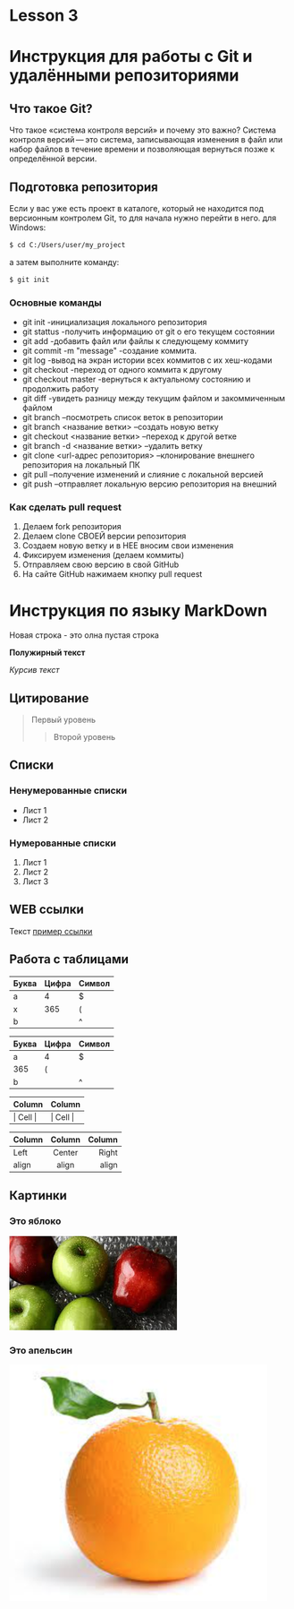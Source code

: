 # Lesson 3

# Инструкция для работы с Git и удалёнными репозиториями

## Что такое Git?

Что такое «система контроля версий» и почему это важно? Система контроля версий — это система, записывающая изменения в файл или набор файлов в течение времени и позволяющая вернуться позже к определённой версии.

## Подготовка репозитория

Если у вас уже есть проект в каталоге, который не находится под версионным контролем Git, то для начала нужно перейти в него.
для Windows:

```sh
$ cd C:/Users/user/my_project
```

а затем выполните команду:

```sh
$ git init
```

### Основные команды

- git init -инициализация локального репозитория
- git stattus -получить информацию от git о его текущем состоянии
- git add -добавить файл или файлы к следующему коммиту
- git commit -m "message" -создание коммита.
- git log -вывод на экран истории всех коммитов с их хеш-кодами
- git checkout -переход от одного коммита к другому
- git checkout master -вернуться к актуальному состоянию и продолжить работу
- git diff -увидеть разницу между текущим файлом и закоммиченным файлом
- git branch –посмотреть список веток в репозитории
- git branch <название ветки> –создать новую ветку
- git checkout <название ветки> –переход к другой ветке
- git branch -d <название ветки> –удалить ветку
- git clone <url-адрес репозитория> –клонирование внешнего репозитория на локальный ПК
- git pull –получение изменений и слияние с локальной версией
- git push –отправляет локальную версию репозитория на внешний

### Как сделать pull request

1. Делаем fork репозитория
2. Делаем clone СВОЕЙ версии репозитория
3. Создаем новую ветку и в НЕЕ вносим свои изменения
4. Фиксируем изменения (делаем коммиты)
5. Отправляем свою версию в свой GitHub
6. На сайте GitHub нажимаем кнопку pull request

# Инструкция по языку MarkDown

Новая строка - это олна пустая строка

**Полужирный текст**

_Курсив текст_

## Цитирование

> Первый уровень
>
> > Второй уровень

## Списки

### Ненумерованные списки

- Лист 1
- Лист 2

### Нумерованные списки

1. Лист 1
2. Лист 2
3. Лист 3

## WEB ссылки

Текст [пример ссылки](http.example.com "Всплывающая подсказка")

## Работа с таблицами

| Буква | Цифра | Символ |
| ----- | ----- | ------ |
| a     | 4     | $      |
| x     | 365   | (      |
| b     |       | ^      |

| Буква | Цифра | Символ |
| ----- | ----- | ------ |
| a     | 4     | $      |
| 365   | (     |
| b     |       | ^      |

| Column     | Column     |
| ---------- | ---------- |
| \| Cell \| | \| Cell \| |

| Column | Column | Column |
| :----- | :----: | -----: |
| Left   | Center |  Right |
| align  | align  |  align |

## Картинки

### Это яблоко

![apple](apple.jpg)

### Это апельсин

![orange](orange.png)
